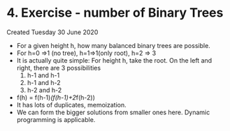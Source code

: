 # 4. Exercise - number of Binary Trees
Created Tuesday 30 June 2020


* For a given height h, how many balanced binary trees are possible.
* For h=0 ⇒1 (no tree), h=1⇒1(only root), h=2 ⇒ 3
* It is actually quite simple: For height h, take the root. On the left and right, there are 3 possibilities
	1. h-1 and h-1
	2. h-1 and h-2
	3. h-2 and h-2
* f(h) = f(h-1)*(f(h-1)+2*f(h-2))
* It has lots of duplicates, memoization.
* We can form the bigger solutions from smaller ones here. Dynamic programming is applicable.


